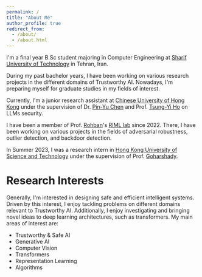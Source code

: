 ```yaml
---
permalink: /
title: "About Me"
author_profile: true
redirect_from: 
  - /about/
  - /about.html
---
```

I'm a final year B.Sc student majoring in Computer Engineering at [Sharif University of Technology](https://sharif.edu) in Tehran, Iran.

During my past bachelor years, I have been working on various research projects in the different domains of Trustworthy AI. Nowadays, I'm preparing myself for graduate studies in my fields of interest.

Currently, I'm a junior research assistant at [Chinese University of Hong Kong](https://cuhk.edu.hk/english/index.html) under the supervision of Dr. [Pin-Yu Chen](https://sites.google.com/site/pinyuchenpage/home) and Prof. [Tsung-Yi Ho](https://tsungyiho.github.io/) on LLMs security.

I have been a member of Prof. [Rohban](https://sharif.ir/~rohban/)'s [RIML lab](https://github.com/rohban-lab) since 2022. There, I have been working on various projects in the fields of adversarial robustness, outlier detection, and backdoor detection.

In Summer 2023, I was a research intern in [Hong Kong University of Science and Technology](https://hkust.edu.hk/) under the supervision of Prof. [Goharshady](https://amir.goharshady.com/).


Research Interests
=============
Generally, I'm interested in designing safe and efficient intelligent systems. Driven by this interest, I enjoy tackling problems on different domains relevant to Trustworthy AI. Additionally, I enjoy investigating and bringing novel ideas to deep learning architectures, such as transformers. My main areas of interest are:

* Trustworthy & Safe AI
* Generative AI
* Computer Vision
* Transformers
* Representation Learning
* Algorithms